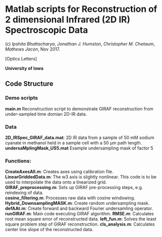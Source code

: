 Matlab scripts for Reconstruction of 2 dimensional Infrared (2D IR) Spectroscopic Data 
======================================================================================

(c) *Ipshita Bhattacharya*, *Jonathan J. Humston*, *Christopher M. Chetaum*, *Mathews Jacon*, Nov 2017.

[Optics Letters]

**University of Iowa**

Code Structure
--------------
### Demo scripts
**main.m**
Reconstruction script to demonstrate GIRAF reconstruction from under-sampled time domian 2D-IR data. 

### Data 
**2D_IRSpec_GIRAF_data.mat**:
2D IR data from a sample of 50 mM sodium cyanate in methanol held in a sample cell with a 50 μm path
length.
**undersaMplingMask_US5.mat**
Example undersampling mask of factor 5

### Functions: 
**CreateAxesAll.m**: 
	Creates axes using calibration file.  
**LinearGriddedData.m**: 
	The w3 axis is slightly nonlinear. This code is to be used to interpolate the data onto a linearized grid.   
**GIRAF_preprocessing.m**: 
	Sets up GIRAF pre-processing steps, e.g. reindexing of data.  
**cosine_filtering.m**: 
	Processes raw data with cosine windowing.
**Hybrid_DownsamplingMASK.m**: 
	Create random undersampling mask.
**defAAt.m**: 
	Create forward and backward Fourier undersamling operator.
**runGIRAF.m**: 
	Main code executing GIRAF algorithm.
**RMSE.m**: 
	Calculates root mean square error of reconstructed data.
**left_fun.m**: 
	Solves the least square problem step of GIRAF reconstruction.
**cls_analysis.m**: 
	Calculates center line slope of the reconstructed data.

  
  
  
